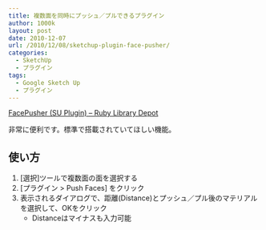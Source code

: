 ```yaml
---
title: 複数面を同時にプッシュ／プルできるプラグイン
author: 1000k
layout: post
date: 2010-12-07
url: /2010/12/08/sketchup-plugin-face-pusher/
categories:
  - SketchUp
  - プラグイン
tags:
  - Google Sketch Up
  - プラグイン
---
```

<a href="http://rhin.crai.archi.fr/RubyLibraryDepot/plugin_details.php?id=141" onclick="_gaq.push(['_trackEvent', 'outbound-article', 'http://rhin.crai.archi.fr/RubyLibraryDepot/plugin_details.php?id=141', 'FacePusher (SU Plugin) &#8211; Ruby Library Depot']);" title="FacePusher (SU Plugin) - Ruby Library Depot">FacePusher (SU Plugin) &#8211; Ruby Library Depot</a>

非常に便利です。標準で搭載されていてほしい機能。

## 使い方

  1. [選択]ツールで複数面の面を選択する
  2. [プラグイン > Push Faces] をクリック
  3. 表示されるダイアログで、距離(Distance)とプッシュ／プル後のマテリアルを選択して、OKをクリック 
      * Distanceはマイナスも入力可能